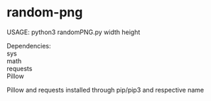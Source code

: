 # random-png

USAGE: python3 randomPNG.py width height

Dependencies:\
sys\
math\
requests\
Pillow

Pillow and requests installed through pip/pip3 and respective name
